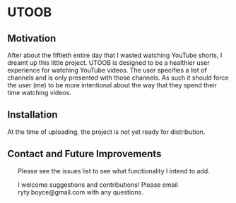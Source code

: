 <h1> UTOOB </h1>

<h2> Motivation </h2>
<p> After about the fiftieth entire day that I wasted watching YouTube shorts, I dreamt up this little project.
UTOOB is designed to be a healthier user experience for watching YouTube videos. The user specifies a list of 
channels and is only presented with those channels. As such it should force the user (me) to be more intentional
about the way that they spend their time watching videos. </p>

<h2> Installation </h2>
<p> At the time of uploading, the project is not yet ready for distribution. </p>

<h2> Contact and Future Improvements </h2>
<ul> Please see the issues list to see what functionality I intend to add. </ul>
<ul> I welcome suggestions and contributions! Please email ryty.boyce@gmail.com with any questions. </ul>
